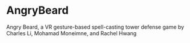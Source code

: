 # AngryBeard
Angry Beard, a VR gesture-based spell-casting tower defense game by Charles Li, Mohamad Moneimne, and Rachel Hwang
